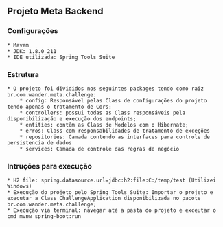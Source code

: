 ## Projeto Meta Backend

### Configurações

	* Mavem
	* JDK: 1.8.0_211
	* IDE utilizada: Spring Tools Suite
	
### Estrutura

	* O projeto foi divididos nos seguintes packages tendo como raiz br.com.wander.meta.challenge:
		* config: Responsável pelas Class de configurações do projeto tendo apenas o tratamento de Cors;
		* controllers: possui todas as Class responsáveis pela disponibilização e execução dos endpoints;
		* entities: contêm as Class de Modelos com o Hibernate; 
		* erros: Class com responsabilidades de tratamento de exceções
		* repositories: Camada contendo as interfaces para controle de persistencia de dados 
		* services: Camada de controle das regras de negócio
		
### Intruções para execução

	* H2 file: spring.datasource.url=jdbc:h2:file:C:/temp/test (Utilizei Windows)
	* Execução do projeto pelo Spring Tools Suite: Importar o projeto e executar a Class ChallengeApplication disponibilizada no pacote br.com.wander.meta.challenge;
	* Execução via terminal: navegar até a pasta do projeto e exceutar o cmd mvnw spring-boot:run
	